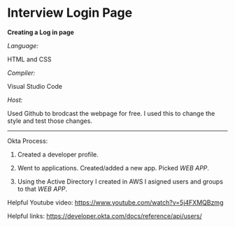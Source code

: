 # Interview Login Page

**Creating a Log in page**

*Language:*

HTML and CSS

*Compiler:*

Visual Studio Code

*Host:*

Used Github to brodcast the webpage for free. I used this to change the style and test those changes.

_______________________________________________________________________________________________________________

Okta Process:

1) Created a developer profile. 

2) Went to applications. Created/added a new app. Picked *WEB APP*.  

3) Using the Active Directory I created in AWS I asigned users and groups to that *WEB APP*.




Helpful Youtube video:
https://www.youtube.com/watch?v=5j4FXMQBzmg

Helpful links:
https://developer.okta.com/docs/reference/api/users/
